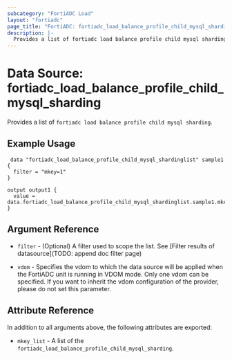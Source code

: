 ```yaml
---
subcategory: "FortiADC Load"
layout: "fortiadc"
page_title: "FortiADC: fortiadc_load_balance_profile_child_mysql_sharding"
description: |-
  Provides a list of fortiadc load balance profile child mysql sharding
---
```


# Data Source: fortiadc_load_balance_profile_child_mysql_sharding
Provides a list of `fortiadc load balance profile child mysql sharding`.

## Example Usage

```hcl
 data "fortiadc_load_balance_profile_child_mysql_shardinglist" sample1 {
  filter = "mkey=1"
}

output output1 {
  value = data.fortiadc_load_balance_profile_child_mysql_shardinglist.sample1.mkey_list
}
```

## Argument Reference

* `filter` - (Optional) A filter used to scope the list. See [Filter results of datasource](TODO: append doc filter page)

* `vdom` - Specifies the vdom to which the data source will be applied when the FortiADC unit is running in VDOM mode. Only one vdom can be specified. If you want to inherit the vdom configuration of the provider, please do not set this parameter.

## Attribute Reference

In addition to all arguments above, the following attributes are exported:

* `mkey_list` -  A list of the `fortiadc_load_balance_profile_child_mysql_sharding`.
